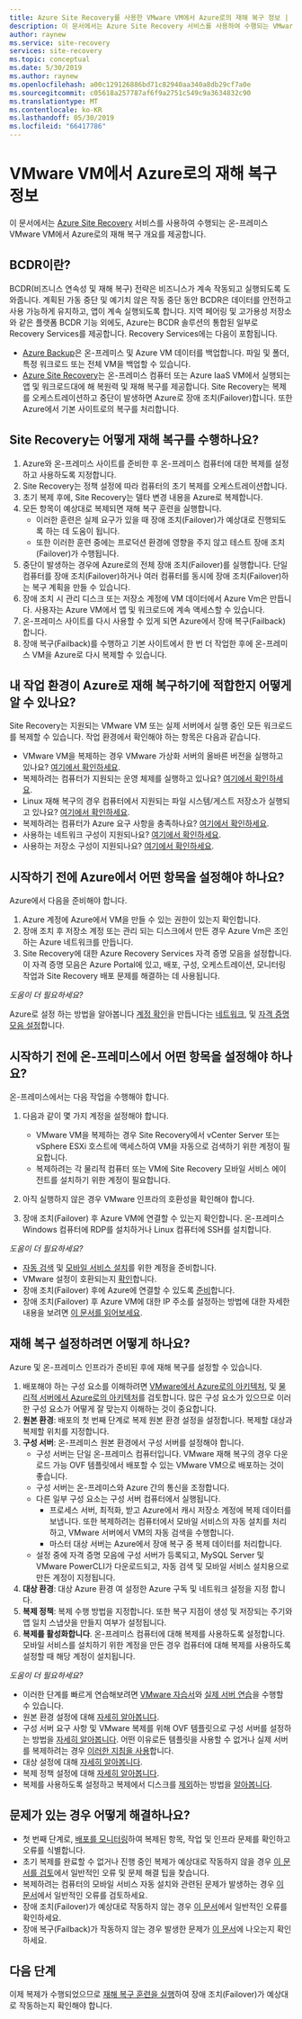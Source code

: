 ```yaml
---
title: Azure Site Recovery를 사용한 VMware VM에서 Azure로의 재해 복구 정보 | Microsoft Docs
description: 이 문서에서는 Azure Site Recovery 서비스를 사용하여 수행되는 VMware VM에서 Azure로의 재해 복구 개요를 제공합니다.
author: raynew
ms.service: site-recovery
services: site-recovery
ms.topic: conceptual
ms.date: 5/30/2019
ms.author: raynew
ms.openlocfilehash: a00c129126886bd71c82940aa340a8db29cf7a0e
ms.sourcegitcommit: c05618a257787af6f9a2751c549c9a3634832c90
ms.translationtype: MT
ms.contentlocale: ko-KR
ms.lasthandoff: 05/30/2019
ms.locfileid: "66417786"
---
```

# <a name="about-disaster-recovery-of-vmware-vms-to-azure"></a>VMware VM에서 Azure로의 재해 복구 정보

이 문서에서는 [Azure Site Recovery](site-recovery-overview.md) 서비스를 사용하여 수행되는 온-프레미스 VMware VM에서 Azure로의 재해 복구 개요를 제공합니다.

## <a name="what-is-bcdr"></a>BCDR이란?

BCDR(비즈니스 연속성 및 재해 복구) 전략은 비즈니스가 계속 작동되고 실행되도록 도와줍니다. 계획된 가동 중단 및 예기치 않은 작동 중단 동안 BCDR은 데이터를 안전하고 사용 가능하게 유지하고, 앱이 계속 실행되도록 합니다. 지역 페어링 및 고가용성 저장소와 같은 플랫폼 BCDR 기능 외에도, Azure는 BCDR 솔루션의 통합된 일부로 Recovery Services를 제공합니다. Recovery Services에는 다음이 포함됩니다. 

- [Azure Backup](https://docs.microsoft.com/azure/backup/backup-introduction-to-azure-backup)은 온-프레미스 및 Azure VM 데이터를 백업합니다. 파일 및 폴더, 특정 워크로드 또는 전체 VM을 백업할 수 있습니다. 
- [Azure Site Recovery](site-recovery-overview.md)는 온-프레미스 컴퓨터 또는 Azure IaaS VM에서 실행되는 앱 및 워크로드대에 해 복원력 및 재해 복구를 제공합니다. Site Recovery는 복제를 오케스트레이션하고 중단이 발생하면 Azure로 장애 조치(Failover)합니다. 또한 Azure에서 기본 사이트로의 복구를 처리합니다. 

## <a name="how-does-site-recovery-do-disaster-recovery"></a>Site Recovery는 어떻게 재해 복구를 수행하나요?

1. Azure와 온-프레미스 사이트를 준비한 후 온-프레미스 컴퓨터에 대한 복제를 설정하고 사용하도록 지정합니다.
2. Site Recovery는 정책 설정에 따라 컴퓨터의 초기 복제를 오케스트레이션합니다.
3. 초기 복제 후에, Site Recovery는 델타 변경 내용을 Azure로 복제합니다. 
4. 모든 항목이 예상대로 복제되면 재해 복구 훈련을 실행합니다.
    - 이러한 훈련은 실제 요구가 있을 때 장애 조치(Failover)가 예상대로 진행되도록 하는 데 도움이 됩니다.
    - 또한 이러한 훈련 중에는 프로덕션 환경에 영향을 주지 않고 테스트 장애 조치(Failover)가 수행됩니다.
5. 중단이 발생하는 경우에 Azure로의 전체 장애 조치(Failover)를 실행합니다. 단일 컴퓨터를 장애 조치(Failover)하거나 여러 컴퓨터를 동시에 장애 조치(Failover)하는 복구 계획을 만들 수 있습니다.
6. 장애 조치 시 관리 디스크 또는 저장소 계정에 VM 데이터에서 Azure Vm은 만듭니다. 사용자는 Azure VM에서 앱 및 워크로드에 계속 액세스할 수 있습니다.
7. 온-프레미스 사이트를 다시 사용할 수 있게 되면 Azure에서 장애 복구(Failback)합니다.
8. 장애 복구(Failback)를 수행하고 기본 사이트에서 한 번 더 작업한 후에 온-프레미스 VM을 Azure로 다시 복제할 수 있습니다.


## <a name="how-do-i-know-if-my-environment-is-suitable-for-disaster-recovery-to-azure"></a>내 작업 환경이 Azure로 재해 복구하기에 적합한지 어떻게 알 수 있나요?

Site Recovery는 지원되는 VMware VM 또는 실제 서버에서 실행 중인 모든 워크로드를 복제할 수 있습니다. 작업 환경에서 확인해야 하는 항목은 다음과 같습니다.

- VMware VM을 복제하는 경우 VMware 가상화 서버의 올바른 버전을 실행하고 있나요? [여기에서 확인하세요](vmware-physical-azure-support-matrix.md#on-premises-virtualization-servers).
- 복제하려는 컴퓨터가 지원되는 운영 체제를 실행하고 있나요? [여기에서 확인하세요](vmware-physical-azure-support-matrix.md#replicated-machines).
- Linux 재해 복구의 경우 컴퓨터에서 지원되는 파일 시스템/게스트 저장소가 실행되고 있나요? [여기에서 확인하세요](vmware-physical-azure-support-matrix.md#linux-file-systemsguest-storage).
- 복제하려는 컴퓨터가 Azure 요구 사항을 충족하나요? [여기에서 확인하세요](vmware-physical-azure-support-matrix.md#azure-vm-requirements).
- 사용하는 네트워크 구성이 지원되나요? [여기에서 확인하세요](vmware-physical-azure-support-matrix.md#network).
- 사용하는 저장소 구성이 지원되나요? [여기에서 확인하세요](vmware-physical-azure-support-matrix.md#storage).


## <a name="what-do-i-need-to-set-up-in-azure-before-i-start"></a>시작하기 전에 Azure에서 어떤 항목을 설정해야 하나요?

Azure에서 다음을 준비해야 합니다.

1. Azure 계정에 Azure에서 VM을 만들 수 있는 권한이 있는지 확인합니다.
2. 장애 조치 후 저장소 계정 또는 관리 되는 디스크에서 만든 경우 Azure Vm은 조인 하는 Azure 네트워크를 만듭니다.
3. Site Recovery에 대한 Azure Recovery Services 자격 증명 모음을 설정합니다. 이 자격 증명 모음은 Azure Portal에 있고, 배포, 구성, 오케스트레이션, 모니터링 작업과 Site Recovery 배포 문제를 해결하는 데 사용됩니다.

*도움이 더 필요하세요?*

Azure로 설정 하는 방법을 알아봅니다 [계정 확인](tutorial-prepare-azure.md#verify-account-permissions)을 만듭니다는 [네트워크](tutorial-prepare-azure.md#set-up-an-azure-network), 및 [자격 증명 모음 설정](tutorial-prepare-azure.md#create-a-recovery-services-vault)합니다.



## <a name="what-do-i-need-to-set-up-on-premises-before-i-start"></a>시작하기 전에 온-프레미스에서 어떤 항목을 설정해야 하나요?

온-프레미스에서는 다음 작업을 수행해야 합니다.

1. 다음과 같이 몇 가지 계정을 설정해야 합니다.

    - VMware VM을 복제하는 경우 Site Recovery에서 vCenter Server 또는 vSphere ESXi 호스트에 액세스하여 VM을 자동으로 검색하기 위한 계정이 필요합니다.
    - 복제하려는 각 물리적 컴퓨터 또는 VM에 Site Recovery 모바일 서비스 에이전트를 설치하기 위한 계정이 필요합니다.

2. 아직 실행하지 않은 경우 VMware 인프라의 호환성을 확인해야 합니다.
3. 장애 조치(Failover) 후 Azure VM에 연결할 수 있는지 확인합니다. 온-프레미스 Windows 컴퓨터에 RDP를 설치하거나 Linux 컴퓨터에 SSH를 설치합니다.

*도움이 더 필요하세요?*
- [자동 검색](vmware-azure-tutorial-prepare-on-premises.md#prepare-an-account-for-automatic-discovery) 및 [모바일 서비스 설치](vmware-azure-tutorial-prepare-on-premises.md#prepare-an-account-for-mobility-service-installation)를 위한 계정을 준비합니다.
- VMware 설정이 호환되는지 [확인](vmware-azure-tutorial-prepare-on-premises.md#check-vmware-requirements)합니다.
- 장애 조치(Failover) 후에 Azure에 연결할 수 있도록 [준비](vmware-azure-tutorial-prepare-on-premises.md#prepare-to-connect-to-azure-vms-after-failover)합니다.
- 장애 조치(Failover) 후 Azure VM에 대한 IP 주소를 설정하는 방법에 대한 자세한 내용을 보려면 [이 문서를 읽어보세요](concepts-on-premises-to-azure-networking.md).

## <a name="how-do-i-set-up-disaster-recovery"></a>재해 복구 설정하려면 어떻게 하나요?

Azure 및 온-프레미스 인프라가 준비된 후에 재해 복구를 설정할 수 있습니다.

1. 배포해야 하는 구성 요소를 이해하려면 [VMware에서 Azure로의 아키텍처](vmware-azure-architecture.md), 및 [물리적 서버에서 Azure로의 아키텍처](physical-azure-architecture.md)를 검토합니다. 많은 구성 요소가 있으므로 이러한 구성 요소가 어떻게 잘 맞는지 이해하는 것이 중요합니다.
2. **원본 환경**: 배포의 첫 번째 단계로 복제 원본 환경 설정을 설정합니다. 복제할 대상과 복제할 위치를 지정합니다.
3. **구성 서버**: 온-프레미스 원본 환경에서 구성 서버를 설정해야 합니다.
    - 구성 서버는 단일 온-프레미스 컴퓨터입니다. VMware 재해 복구의 경우 다운로드 가능 OVF 템플릿에서 배포할 수 있는 VMware VM으로 배포하는 것이 좋습니다.
    - 구성 서버는 온-프레미스와 Azure 간의 통신을 조정합니다.
    - 다른 일부 구성 요소는 구성 서버 컴퓨터에서 실행됩니다.
        - 프로세스 서버, 최적화, 받고 Azure에서 캐시 저장소 계정에 복제 데이터를 보냅니다. 또한 복제하려는 컴퓨터에서 모바일 서비스의 자동 설치를 처리하고, VMware 서버에서 VM의 자동 검색을 수행합니다.
        - 마스터 대상 서버는 Azure에서 장애 복구 중 복제 데이터를 처리합니다.
    - 설정 중에 자격 증명 모음에 구성 서버가 등록되고, MySQL Server 및 VMware PowerCLI가 다운로드되고, 자동 검색 및 모바일 서비스 설치용으로 만든 계정이 지정됩니다.
4. **대상 환경**: 대상 Azure 환경 여 설정한 Azure 구독 및 네트워크 설정을 지정 합니다.
5. **복제 정책**: 복제 수행 방법을 지정합니다. 또한 복구 지점이 생성 및 저장되는 주기와 앱 일치 스냅샷을 만들지 여부가 설정됩니다.
6. **복제를 활성화합니다**. 온-프레미스 컴퓨터에 대해 복제를 사용하도록 설정합니다. 모바일 서비스를 설치하기 위한 계정을 만든 경우 컴퓨터에 대해 복제를 사용하도록 설정할 때 해당 계정이 설치됩니다. 

*도움이 더 필요하세요?*

- 이러한 단계를 빠르게 연습해보려면 [VMware 자습서](vmware-azure-tutorial.md)와 [실제 서버 연습](physical-azure-disaster-recovery.md)을 수행할 수 있습니다.
- 원본 환경 설정에 대해 [자세히 알아봅니다](vmware-azure-set-up-source.md).
- 구성 서버 요구 사항 및 VMware 복제를 위해 OVF 템플릿으로 구성 서버를 설정하는 방법을 [자세히 알아봅니다](vmware-azure-deploy-configuration-server.md). 어떤 이유로든 템플릿을 사용할 수 없거나 실제 서버를 복제하려는 경우 [이러한 지침을 사용](physical-azure-set-up-source.md#set-up-the-source-environment)합니다.
- 대상 설정에 대해 [자세히 알아봅니다](vmware-azure-set-up-target.md).
- 복제 정책 설정에 대해 [자세히 알아봅니다](vmware-azure-set-up-replication.md).
- 복제를 사용하도록 설정하고 복제에서 디스크를 [제외](vmware-azure-exclude-disk.md)하는 방법을 [알아봅니다](vmware-azure-enable-replication.md).


## <a name="something-went-wrong-how-do-i-troubleshoot"></a>문제가 있는 경우 어떻게 해결하나요?

- 첫 번째 단계로, [배포를 모니터링](site-recovery-monitor-and-troubleshoot.md)하여 복제된 항목, 작업 및 인프라 문제를 확인하고 오류를 식별합니다.
- 초기 복제를 완료할 수 없거나 진행 중인 복제가 예상대로 작동하지 않을 경우 [이 문서를 검토](vmware-azure-troubleshoot-replication.md)에서 일반적인 오류 및 문제 해결 팁을 찾습니다.
- 복제하려는 컴퓨터의 모바일 서비스 자동 설치와 관련된 문제가 발생하는 경우 [이 문서](vmware-azure-troubleshoot-push-install.md)에서 일반적인 오류를 검토하세요.
- 장애 조치(Failover)가 예상대로 작동하지 않는 경우 [이 문서](site-recovery-failover-to-azure-troubleshoot.md)에서 일반적인 오류를 확인하세요.
- 장애 복구(Failback)가 작동하지 않는 경우 발생한 문제가 [이 문서](vmware-azure-troubleshoot-failback-reprotect.md)에 나오는지 확인하세요.



## <a name="next-steps"></a>다음 단계

이제 복제가 수행되었으므로 [재해 복구 훈련을 실행](tutorial-dr-drill-azure.md)하여 장애 조치(Failover)가 예상대로 작동하는지 확인해야 합니다. 
